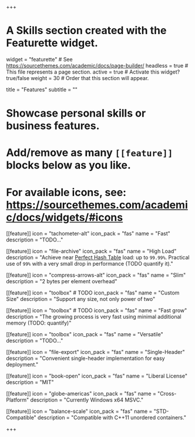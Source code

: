 +++
# A Skills section created with the Featurette widget.
widget = "featurette"  # See https://sourcethemes.com/academic/docs/page-builder/
headless = true  # This file represents a page section.
active = true  # Activate this widget? true/false
weight = 30  # Order that this section will appear.

title = "Features"
subtitle = ""

# Showcase personal skills or business features.
# 
# Add/remove as many `[[feature]]` blocks below as you like.
# 
# For available icons, see: https://sourcethemes.com/academic/docs/widgets/#icons
  
[[feature]]
  icon = "tachometer-alt"
  icon_pack = "fas"
  name = "Fast"
  description = "TODO..."  
  
[[feature]]
  icon = "file-archive"
  icon_pack = "fas"
  name = "High Load"
  description = "Achieve near [Perfect Hash Table](https://sourcethemes.com/academic/) load: up to `99.99%`. Practical use of `99%` with a very small drop in performance (TODO quantify it)."

[[feature]]
  icon = "compress-arrows-alt"
  icon_pack = "fas"
  name = "Slim"
  description = "2 bytes per element overhead"

[[feature]]
  icon = "toolbox" # TODO
  icon_pack = "fas"
  name = "Custom Size"
  description = "Support any size, not only power of two"

[[feature]]
  icon = "toolbox" # TODO
  icon_pack = "fas"
  name = "Fast grow"
  description = "The growing process is very fast using minimal additional memory (TODO: quantify)"

[[feature]]
  icon = "toolbox"
  icon_pack = "fas"
  name = "Versatile"
  description = "TODO..."

[[feature]]
  icon = "file-export"
  icon_pack = "fas"
  name = "Single-Header"
  description = "Convenient single-header implementation for easy deployment."

[[feature]]
  icon = "book-open"
  icon_pack = "fas"
  name = "Liberal License"
  description = "MIT"

[[feature]]
  icon = "globe-americas"
  icon_pack = "fas"
  name = "Cross-Platform"
  description = "Currently Windows x64 MSVC."  

[[feature]]
  icon = "balance-scale"
  icon_pack = "fas"
  name = "STD-Compatible"
  description = "Compatible with C++11 unordered containers."

+++
